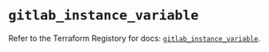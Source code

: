 # `gitlab_instance_variable`

Refer to the Terraform Registory for docs: [`gitlab_instance_variable`](https://www.terraform.io/docs/providers/gitlab/r/instance_variable).

